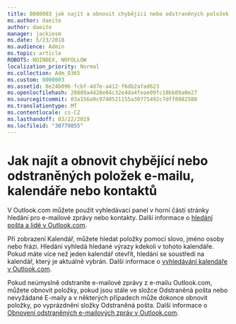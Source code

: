 ```yaml
---
title: 8000003 jak najít a obnovit chybějící nebo odstraněných položek e-mailu, kalendáře nebo kontaktů
ms.author: daeite
author: daeite
manager: jackiesm
ms.date: 5/23/2018
ms.audience: Admin
ms.topic: article
ROBOTS: NOINDEX, NOFOLLOW
localization_priority: Normal
ms.collection: Adm_O365
ms.custom: 8000003
ms.assetid: 8e24b096-fcbf-4d7e-a412-f6db2afad623
ms.openlocfilehash: 20889a4428e04c32e4da4feae09fc10bb09a0e27
ms.sourcegitcommit: 03a156a9c9740521155a30775492c7dff0982588
ms.translationtype: MT
ms.contentlocale: cs-CZ
ms.lasthandoff: 03/22/2019
ms.locfileid: "30779855"
---
```

# <a name="how-to-find-and-recover-missing-or-deleted-email-calendar-or-contacts-items"></a>Jak najít a obnovit chybějící nebo odstraněných položek e-mailu, kalendáře nebo kontaktů

V Outlook.com můžete použít vyhledávací panel v horní části stránky hledání pro e-mailové zprávy nebo kontakty. Další informace o [hledání pošta a lidé v Outlook.com](https://support.office.com/article/88108edf-028e-4306-b87e-7400bbb40aa7).
  
Při zobrazení Kalendář, můžete hledat položky pomocí slovo, jméno osoby nebo frázi. Hledání vyhledá hledané výrazy kdekoli v tohoto kalendáře. Pokud máte více než jeden kalendář otevřít, hledání se soustředí na kalendář, který je aktuálně vybrán. Další informace o [vyhledávání kalendáře v Outlook.com](https://support.office.com/article/5bc05289-c84c-4849-95a8-7eac05ed478a).
  
Pokud neúmyslně odstraníte e-mailové zprávy z e-mailu Outlook.com, můžete obnovit položky, pokud jsou stále ve složce Odstraněná pošta nebo nevyžádané E-maily a v některých případech může dokonce obnovit položky, po vyprázdnění složky Odstraněná pošta. Další informace o [Obnovení odstraněných e-mailových zpráv v Outlook.com](https://support.office.com/article/cf06ab1b-ae0b-418c-a4d9-4e895f83ed50).
  

